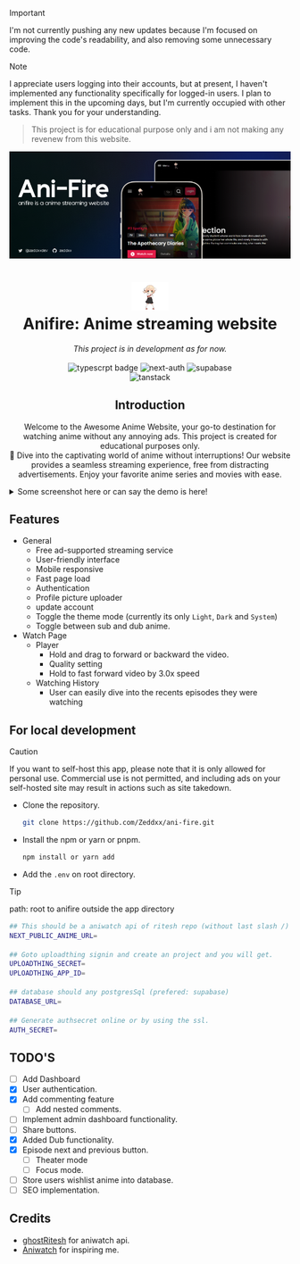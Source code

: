 > [!IMPORTANT]
> I'm not currently pushing any new updates because I'm focused on improving the code's readability, and also removing some unnecessary code.

> [!NOTE]
> I appreciate users logging into their accounts, but at present, I haven't implemented any functionality specifically for logged-in users. I plan to implement this in the upcoming days, but I'm currently occupied with other tasks. Thank you for your understanding.

> This project is for educational purpose only and i am not making any revenew from this website.

<img src="/public/ani-fire-cover.png" alt="banner image"/>

<h1 align="center">
  <img src="/public/assets/nav.gif" alt="anifire logo" width="66" /> </br>
  Anifire: Anime streaming website
</h1>

<p align="center">
  <i>
 This project is in development as for now.
</i>
  <br />
  <br />
  <img src="https://img.shields.io/badge/NextJs-Typescript-blue" alt="typescrpt badge" />
  <img src="https://img.shields.io/badge/NextAuth%20Credentials-8A2BE2" alt="next-auth" />
  <img src="https://img.shields.io/badge/Supabase-386641" alt="supabase" />
  <br/>
  <img src="https://img.shields.io/badge/react%20tanstack%20query-E63946" alt="tanstack" />
</p>

<h2 align="center">
  Introduction
</h2>
<p align="center">
  Welcome to the Awesome Anime Website, your go-to destination for watching anime without any annoying ads. This project is created for educational purposes only.</br >
  🎉 Dive into the captivating world of anime without interruptions! Our website provides a seamless streaming experience, free from distracting advertisements. Enjoy your favorite anime series and movies with ease.
</p>



<details>
  <summary>
    Some screenshot here or can say the demo is here!
  </summary>
  <img src="/public/cover.png" alt="intro image" />
</details>

## Features

- General
  - Free ad-supported streaming service
  - User-friendly interface
  - Mobile responsive
  - Fast page load
  - Authentication
  - Profile picture uploader
  - update account
  - Toggle the theme mode (currently its only `Light`, `Dark` and `System`)
  - Toggle between sub and dub anime.
- Watch Page
  - Player
    - Hold and drag to forward or backward the video.
    - Quality setting
    - Hold to fast forward video by 3.0x speed
  - Watching History
    - User can easily dive into the recents episodes they were watching


## For local development
> [!CAUTION]
> If you want to self-host this app, please note that it is only allowed for personal use. Commercial use is not permitted, and including ads on your self-hosted site may result in actions such as site takedown.

- Clone the repository.
  ```bash
  git clone https://github.com/Zeddxx/ani-fire.git
  ```

- Install the npm or yarn or pnpm.
  ```bash
  npm install or yarn add
  ```

- Add the `.env` on root directory.
> [!TIP]
> path: root to anifire outside the app directory

```bash
## This should be a aniwatch api of ritesh repo (without last slash /)
NEXT_PUBLIC_ANIME_URL=

## Goto uploadthing signin and create an project and you will get.
UPLOADTHING_SECRET=
UPLOADTHING_APP_ID=

## database should any postgresSql (prefered: supabase)
DATABASE_URL=

## Generate authsecret online or by using the ssl.
AUTH_SECRET=
```

## TODO'S
- [ ] Add Dashboard
- [x] User authentication.
- [x] Add commenting feature
  - [ ] Add nested comments.
- [ ] Implement admin dashboard functionality.
- [ ] Share buttons.
- [x] Added Dub functionality.
- [x] Episode next and previous button.
  - [ ] Theater mode
  - [ ] Focus mode.
- [ ] Store users wishlist anime into database.
- [ ] SEO implementation.

## Credits

- [ghostRitesh](https://github.com/ghoshRitesh12) for aniwatch api.
- [Aniwatch](https://aniwatch.to) for inspiring me.


